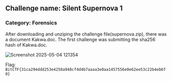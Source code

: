 ## Challenge name: Silent Supernova 1
### Category: Forensics

After downloading and unziping the challenge file(supernova.zip), there was a document Kakwa.doc. The first challenge was submitting the sha256 hash of Kakwa.doc.

![Screenshot 2025-05-04 121354](https://github.com/user-attachments/assets/977b479d-01ab-4a93-a668-fa2d9867a3b5)

Flag: `BitCTF{31ca294ddd253e4258a948cf4d4b7aaaa3e0aa1457556e0e62ee53c22b4eb6f0}`

